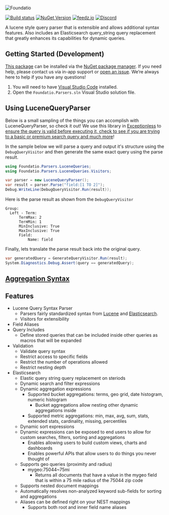 ![Foundatio](https://raw.githubusercontent.com/FoundatioFx/Foundatio/master/media/foundatio.png "Foundatio")

[![Build status](https://github.com/FoundatioFx/Foundatio.Parsers/workflows/Build/badge.svg)](https://github.com/FoundatioFx/Foundatio.Parsers/actions)
[![NuGet Version](http://img.shields.io/nuget/v/Foundatio.Parsers.LuceneQueries.svg?style=flat)](https://www.nuget.org/packages/Foundatio.Parsers.LuceneQueries/)
[![feedz.io](https://img.shields.io/badge/endpoint.svg?url=https%3A%2F%2Ff.feedz.io%2Ffoundatio%2Ffoundatio%2Fshield%2FFoundatio.Parsers.LuceneQueries%2Flatest)](https://f.feedz.io/foundatio/foundatio/packages/Foundatio.Parsers.LuceneQueries/latest/download)
[![Discord](https://img.shields.io/discord/715744504891703319)](https://discord.gg/6HxgFCx)

A lucene style query parser that is extensible and allows additional syntax features. Also includes an Elasticsearch query_string query replacement that greatly enhances its capabilities for dynamic queries.

## Getting Started (Development)

[This package](https://www.nuget.org/packages/Foundatio.Parsers.LuceneQueries/) can be installed via the [NuGet package manager](https://docs.nuget.org/consume/Package-Manager-Dialog). If you need help, please contact us via in-app support or [open an issue](https://github.com/exceptionless/Foundatio.Parsers/issues/new). We’re always here to help if you have any questions!

1. You will need to have [Visual Studio Code](https://code.visualstudio.com) installed.
2. Open the `Foundatio.Parsers.sln` Visual Studio solution file.

## Using LuceneQueryParser

Below is a small sampling of the things you can accomplish with LuceneQueryParser, so check it out! We use this library in [Exceptionless](https://github.com/exceptionless/Exceptionless) to [ensure the query is valid before executing it, check to see if you are trying to a basic or premium search query and much more](https://github.com/exceptionless/Exceptionless/blob/master/src/Exceptionless.Core/Repositories/Queries/Validation/QueryValidator.cs)!

In the sample below we will parse a query and output it's structure using the `DebugQueryVisitor` and then generate the same exact query using the parse result.

```csharp
using Foundatio.Parsers.LuceneQueries;
using Foundatio.Parsers.LuceneQueries.Visitors;

var parser = new LuceneQueryParser();
var result = parser.Parse("field:[1 TO 2]");
Debug.WriteLine(DebugQueryVisitor.Run(result));
```

Here is the parse result as shown from the `DebugQueryVisitor`
```
Group:
  Left - Term: 
      TermMax: 2
      TermMin: 1
      MinInclusive: True
      MaxInclusive: True
      Field: 
          Name: field
```

Finally, lets translate the parse result back into the original query.
```csharp
var generatedQuery = GenerateQueryVisitor.Run(result);
System.Diagnostics.Debug.Assert(query == generatedQuery);
```

## [Aggregation Syntax](docs/aggregations.md)

## Features
- Lucene Query Syntax Parser
  - Parsers fairly standardized syntax from [Lucene](https://lucene.apache.org/core/2_9_4/queryparsersyntax.html) and [Elasticsearch](https://www.elastic.co/guide/en/elasticsearch/reference/5.6/query-dsl-query-string-query.html).
  - Visitors for extensibility
- Field Aliases
- Query Includes
  - Define stored queries that can be included inside other queries as macros that will be expanded
- Validation
  - Validate query syntax
  - Restrict access to specific fields
  - Restrict the number of operations allowed
  - Restrict nesting depth
- Elasticsearch
  - Elastic query string query replacement on steriods
  - Dynamic search and filter expressions
  - Dynamic aggregation expressions
    - Supported bucket aggregations: terms, geo grid, date histogram, numeric histogram
      - Bucket aggregations allow nesting other dynamic aggregations inside
    - Supported metric aggregations: min, max, avg, sum, stats, extended stats, cardinality, missing, percentiles
  - Dynamic sort expressions
  - Dynamic expressions can be exposed to end users to allow for custom searches, filters, sorting and aggregations
    - Enables allowing users to build custom views, charts and dashboards
    - Enables powerful APIs that allow users to do things you never thought of
  - Supports geo queries (proximity and radius)
    - mygeo:75044~75mi
      - Returns all documents that have a value in the mygeo field that is within a 75 mile radius of the 75044 zip code
  - Supports nested document mappings
  - Automatically resolves non-analyzed keyword sub-fields for sorting and aggregations
  - Aliases can be defined right on your NEST mappings
    - Supports both root and inner field name aliases
